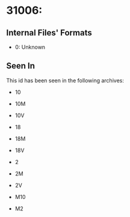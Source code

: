 # 31006: 

## Internal Files' Formats
- 0: Unknown

## Seen In

This id has been seen in the following archives:  

- 10  

- 10M  

- 10V  

- 18  

- 18M  

- 18V  

- 2  

- 2M  

- 2V  

- M10  

- M2  
